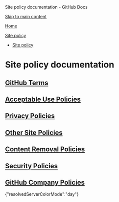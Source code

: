 Site policy documentation - GitHub Docs

[Skip to main content](#main-content)

[Home](/en)

[Site policy](/en/site-policy)

* [Site policy](/en/site-policy)

Site policy documentation
==========

[GitHub Terms](/en/site-policy/github-terms)
----------

[Acceptable Use Policies](/en/site-policy/acceptable-use-policies)
----------

[Privacy Policies](/en/site-policy/privacy-policies)
----------

[Other Site Policies](/en/site-policy/other-site-policies)
----------

[Content Removal Policies](/en/site-policy/content-removal-policies)
----------

[Security Policies](/en/site-policy/security-policies)
----------

[GitHub Company Policies](/en/site-policy/github-company-policies)
----------

{"resolvedServerColorMode":"day"}
